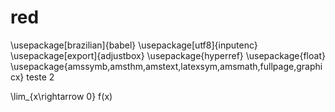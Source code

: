 # red
\usepackage[brazilian]{babel}
\usepackage[utf8]{inputenc}
\usepackage[export]{adjustbox}
\usepackage{hyperref}
\usepackage{float}
\usepackage{amssymb,amsthm,amstext,latexsym,amsmath,fullpage,graphicx}
teste 2

\lim_{x\rightarrow 0} f(x) 
 
